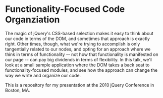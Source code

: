 # Functionality-Focused Code Organziation

The magic of jQuery's CSS-based selection makes it easy to think about our code in terms of the DOM, and sometimes that approach is exactly right. Other times, though, what we're trying to accomplish is only tangentially related to our nodes, and opting for an approach where we think in terms of functionality -- not how that functionality is manifested on our page -- can pay big dividends in terms of flexibility. In this talk, we'll look at a small sample application where the DOM takes a back seat to functionality-focused modules, and see how the approach can change the way we write and organize our code.

This is a repository for my presentation at the 2010 jQuery Conference in Boston, MA.
